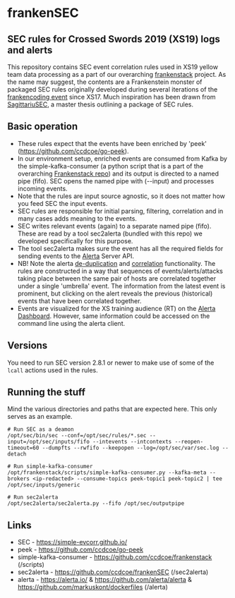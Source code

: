 # frankenSEC

## SEC rules for Crossed Swords 2019 (XS19) logs and alerts
This repository contains SEC event correlation rules used in XS19 yellow team data processing as a part of our overarching [frankenstack](https://github.com/ccdcoe/frankenstack) project.
As the name may suggest, the contents are a Frankenstein monster of packaged SEC rules originally developed during several iterations of the [frankencoding event](https://github.com/ccdcoe/Frankencoding) since XS17. Much inspiration has been drawn from [SagittariuSEC](https://github.com/markuskont/SagittariuSEC), a master thesis outlining a package of SEC rules.

## Basic operation
 * These rules expect that the events have been enriched by 'peek' (https://github.com/ccdcoe/go-peek).
 * In our environment setup, enriched events are consumed from Kafka by the simple-kafka-consumer (a python script that is a part of the overarching [Frankenstack repo](https://github.com/ccdcoe/frankenstack)) and its output is directed to a named pipe (fifo). SEC opens the named pipe with (--input) and processes incoming events.
 * Note that the rules are input source agnostic, so it does not matter how you feed SEC the input events.
 * SEC rules are responsible for initial parsing, filtering, correlation and in many cases adds meaning to the events.
 * SEC writes relevant events (again) to a separate named pipe (fifo). These are read by a tool sec2alerta (bundled with this repo) we developed specifically for this purpose.
 * The tool sec2alerta makes sure the event has all the required fields for sending events to the [Alerta](https://alerta.io/) Server API. 
 * NB! Note the alerta [de-duplication](https://docs.alerta.io/en/latest/server.html#de-duplication) and [correlation](https://docs.alerta.io/en/latest/server.html#simple-correlation) functionality. The rules are constructed in a way that sequences of events/alerts/attacks taking place between the same pair of hosts are correlated together under a single 'umbrella' event. The information from the latest event is prominent, but clicking on the alert reveals the previous (historical) events that have been correlated together.
 * Events are visualized for the XS training audience (RT) on the [Alerta Dashboard](https://github.com/alerta/alerta). However, same information could be accessed on the command line using the alerta client.

## Versions
You need to run SEC version 2.8.1 or newer to make use of some of the `lcall` actions used in the rules.

## Running the stuff
Mind the various directories and paths that are expected here. This only serves as an example.

```
# Run SEC as a deamon
/opt/sec/bin/sec --conf=/opt/sec/rules/*.sec --input=/opt/sec/inputs/fifo --intevents --intcontexts --reopen-timeout=60 --dumpfts --rwfifo --keepopen --log=/opt/sec/var/sec.log --detach

# Run simple-kafka-consumer
/opt/frankenstack/scripts/simple-kafka-consumer.py --kafka-meta --brokers <ip-redacted> --consume-topics peek-topic1 peek-topic2 | tee /opt/sec/inputs/generic

# Run sec2alerta
/opt/sec2alerta/sec2alerta.py --fifo /opt/sec/outputpipe
```


## Links
 * SEC - https://simple-evcorr.github.io/
 * peek - https://github.com/ccdcoe/go-peek
 * simple-kafka-consumer - https://github.com/ccdcoe/frankenstack (/scripts)
 * sec2alerta - https://github.com/ccdcoe/frankenSEC (/sec2alerta)
 * alerta - https://alerta.io/ & https://github.com/alerta/alerta & https://github.com/markuskont/dockerfiles (/alerta)
